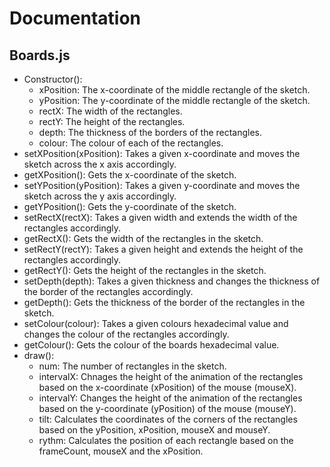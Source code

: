 # Documentation
## Boards.js
* Constructor(): 
	* xPosition: The x-coordinate of the middle rectangle of the sketch. 
	* yPosition: The y-coordinate of the middle rectangle of the sketch. 
	* rectX: The width of the rectangles. 
	* rectY: The height of the rectangles. 
	* depth: The thickness of the borders of the rectangles. 
	* colour: The colour of each of the rectangles. 
* setXPosition(xPosition): Takes a given x-coordinate and moves the sketch across the x axis accordingly. 
* getXPosition(): Gets the x-coordinate of the sketch. 
* setYPosition(yPosition): Takes a given y-coordinate and moves the sketch across the y axis accordingly. 
* getYPosition(): Gets the y-coordinate of the sketch. 
* setRectX(rectX): Takes a given width and extends the width of the rectangles accordingly. 
* getRectX(): Gets the width of the rectangles in the sketch. 
* setRectY(rectY): Takes a given height and extends the height of the rectangles accordingly. 
* getRectY(): Gets the height of the rectangles in the sketch. 
* setDepth(depth): Takes a given thickness and changes the thickness of the border of the rectangles accordingly. 
* getDepth(): Gets the thickness of the border of the rectangles in the sketch. 
* setColour(colour): Takes a given colours hexadecimal value and changes the colour of the rectangles accordingly. 
* getColour(): Gets the colour of the boards hexadecimal value. 
* draw(): 
	* num: The number of rectangles in the sketch. 
	* intervalX: Chnages the height of the animation of the rectangles based on the x-coordinate (xPosition) of the mouse (mouseX). 
	* intervalY: Changes the height of the animation of the rectangles based on the y-coordinate (yPosition) of the mouse (mouseY). 
	* tilt: Calculates the coordinates of the corners of the rectangles based on the yPosition, xPosition, mouseX and mouseY. 
	* rythm: Calculates the position of each rectangle based on the frameCount, mouseX and the xPosition. 